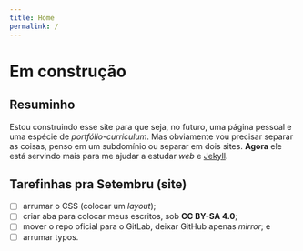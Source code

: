 ```yaml
---
title: Home
permalink: /
---
```

# Em construção

## Resuminho

Estou construindo esse site para que seja, no futuro, uma página pessoal e uma espécie de *portfólio-curriculum*. Mas obviamente vou precisar separar as coisas, penso em um subdomínio ou separar em dois sites. **Agora** ele está servindo mais para me ajudar a estudar *web* e [Jekyll](https://jekyllrb.com/).

## Tarefinhas pra Setembru (site)

- [ ] arrumar o CSS (colocar um *layout*);
- [ ] criar aba para colocar meus escritos, sob **CC BY-SA 4.0**;
- [ ] mover o repo oficial para o GitLab, deixar GitHub apenas *mirror*; e
- [ ] arrumar typos.
